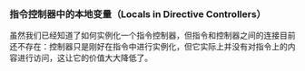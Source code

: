 ### 指令控制器中的本地变量（Locals in Directive Controllers）

虽然我们已经知道了如何实例化一个指令控制器，但指令和控制器之间的连接目前还不存在：控制器只是刚好在指令中进行实例化，但它实际上并没有对指令上的内容进行访问，这让它的价值大大降低了。